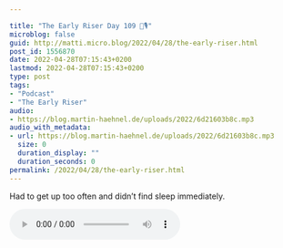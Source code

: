 ```yaml
---

title: "The Early Riser Day 109 🌅🎙"
microblog: false
guid: http://matti.micro.blog/2022/04/28/the-early-riser.html
post_id: 1556870
date: 2022-04-28T07:15:43+0200
lastmod: 2022-04-28T07:15:43+0200
type: post
tags:
- "Podcast"
- "The Early Riser"
audio:
- https://blog.martin-haehnel.de/uploads/2022/6d21603b8c.mp3
audio_with_metadata:
- url: https://blog.martin-haehnel.de/uploads/2022/6d21603b8c.mp3
  size: 0
  duration_display: ""
  duration_seconds: 0
permalink: /2022/04/28/the-early-riser.html
---
```

Had to get up too often and didn’t find sleep immediately.

<audio controls="controls" src="https://blog.martin-haehnel.de/uploads/2022/6d21603b8c.mp3" preload="metadata" />

